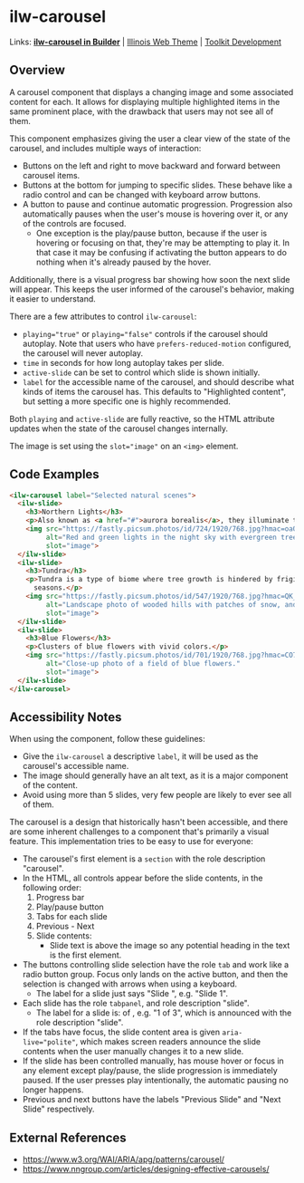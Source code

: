 # ilw-carousel

Links: **[ilw-carousel in Builder](https://builder3.toolkit.illinois.edu/component/ilw-carousel/index.html)** | 
[Illinois Web Theme](https://webtheme.illinois.edu/) | 
[Toolkit Development](https://github.com/web-illinois/toolkit-management)

## Overview

A carousel component that displays a changing image and some associated content for each. It allows for
displaying multiple highlighted items in the same prominent place, with the drawback that users may not
see all of them.

This component emphasizes giving the user a clear view of the state of the carousel, and includes multiple
ways of interaction:

- Buttons on the left and right to move backward and forward between carousel items.
- Buttons at the bottom for jumping to specific slides. These behave like a radio control and can be changed
  with keyboard arrow buttons.
- A button to pause and continue automatic progression. Progression also automatically pauses when the user's
  mouse is hovering over it, or any of the controls are focused.
  - One exception is the play/pause button, because if the user is hovering or focusing on that, they're may be
    attempting to play it. In that case it may be confusing if activating the button appears to do nothing when
    it's already paused by the hover.

Additionally, there is a visual progress bar showing how soon the next slide will appear. This keeps the user
informed of the carousel's behavior, making it easier to understand.

There are a few attributes to control `ilw-carousel`:

- `playing="true"` or `playing="false"` controls if the carousel should autoplay. Note that users who
  have `prefers-reduced-motion` configured, the carousel will never autoplay.
- `time` in seconds for how long autoplay takes per slide.
- `active-slide` can be set to control which slide is shown initially.
- `label` for the accessible name of the carousel, and should describe what kinds of items the carousel has.
  This defaults to "Highlighted content", but setting a more specific one is highly recommended.

Both `playing` and `active-slide` are fully reactive, so the HTML attribute updates when the state of the
carousel changes internally.

The image is set using the `slot="image"` on an `<img>` element.

## Code Examples

```html
<ilw-carousel label="Selected natural scenes">
  <ilw-slide>
    <h3>Northern Lights</h3>
    <p>Also known as <a href="#">aurora borealis</a>, they illuminate the sky.</p>
    <img src="https://fastly.picsum.photos/id/724/1920/768.jpg?hmac=oaOY1Ja3q32qdCoUGuVXUNvp6bQq3WSNi1Fbp6KbmAc"
         alt="Red and green lights in the night sky with evergreen trees in the foreground."
         slot="image">
  </ilw-slide>
  <ilw-slide>
    <h3>Tundra</h3>
    <p>Tundra is a type of biome where tree growth is hindered by frigid temperatures and short growing
      seasons.</p>
    <img src="https://fastly.picsum.photos/id/547/1920/768.jpg?hmac=QK_aYd-IVY12I8ZvvuSMbzgFNFxaXGLobEAeaPLTQEA"
         alt="Landscape photo of wooded hills with patches of snow, and mountains in the distance."
         slot="image">
  </ilw-slide>
  <ilw-slide>
    <h3>Blue Flowers</h3>
    <p>Clusters of blue flowers with vivid colors.</p>
    <img src="https://fastly.picsum.photos/id/701/1920/768.jpg?hmac=CO7UTJncYibcckG8WC6NI4QGf0ZRd7bXwmukliNyYDc"
         alt="Close-up photo of a field of blue flowers."
         slot="image">
  </ilw-slide>
</ilw-carousel>
```

## Accessibility Notes

When using the component, follow these guidelines:

- Give the `ilw-carousel` a descriptive `label`, it will be used as the carousel's accessible name.
- The image should generally have an alt text, as it is a major component of the content.
- Avoid using more than 5 slides, very few people are likely to ever see all of them.

The carousel is a design that historically hasn't been accessible, and there are some inherent challenges to
a component that's primarily a visual feature. This implementation tries to be easy to use for everyone:

- The carousel's first element is a `section` with the role description "carousel".
- In the HTML, all controls appear before the slide contents, in the following order:
  1. Progress bar
  2. Play/pause button
  3. Tabs for each slide
  4. Previous - Next
  5. Slide contents:
     - Slide text is above the image so any potential heading in the text is the first element.
- The buttons controlling slide selection have the role `tab` and work like a radio button group. Focus only lands
  on the active button, and then the selection is changed with arrows when using a keyboard.
  - The label for a slide just says "Slide <number>", e.g. "Slide 1".
- Each slide has the role `tabpanel`, and role description "slide".
  - The label for a slide is: <number> of <slide count>, e.g. "1 of 3", which is announced
    with the role description "slide".
- If the tabs have focus, the slide content area is given `aria-live="polite"`, which makes screen readers announce the
  slide contents when the user manually changes it to a new slide. 
- If the slide has been controlled manually, has mouse hover or focus in any element except play/pause,
  the slide progression is immediately paused. If the user presses play intentionally, the automatic
  pausing no longer happens.
- Previous and next buttons have the labels "Previous Slide" and "Next Slide" respectively.

## External References

- https://www.w3.org/WAI/ARIA/apg/patterns/carousel/
- https://www.nngroup.com/articles/designing-effective-carousels/
